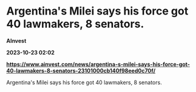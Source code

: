 # Argentina's Milei says his force got 40 lawmakers, 8 senators.
**AInvest**

**2023-10-23 02:02**

**https://www.ainvest.com/news/argentina-s-milei-says-his-force-got-40-lawmakers-8-senators-23101000cb140f98eed0c70f/**

Argentina's Milei says his force got 40 lawmakers, 8 senators.